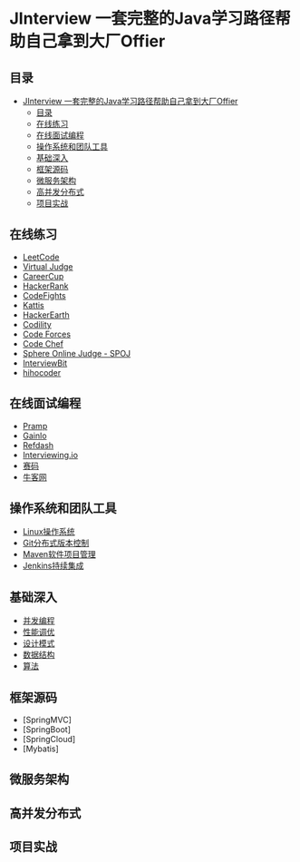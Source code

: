 # JInterview 一套完整的Java学习路径帮助自己拿到大厂Offier

## 目录
- [JInterview 一套完整的Java学习路径帮助自己拿到大厂Offier](#jinterview-一套完整的java学习路径帮助自己拿到大厂offier)
  - [目录](#目录)
  - [在线练习](#在线练习)
  - [在线面试编程](#在线面试编程)
  - [操作系统和团队工具](#操作系统和团队工具)
  - [基础深入](#基础深入)
  - [框架源码](#框架源码)
  - [微服务架构](#微服务架构)
  - [高并发分布式](#高并发分布式)
  - [项目实战](#项目实战)

## 在线练习
* [LeetCode](https://leetcode.com/)
* [Virtual Judge](https://vjudge.net/)
* [CareerCup](https://www.careercup.com/)
* [HackerRank](https://www.hackerrank.com/)
* [CodeFights](https://codefights.com/)
* [Kattis](https://open.kattis.com/)
* [HackerEarth](https://www.hackerearth.com)
* [Codility](https://codility.com/programmers/lessons/1-iterations/)
* [Code Forces](http://codeforces.com/)
* [Code Chef](https://www.codechef.com/)
* [Sphere Online Judge - SPOJ](http://www.spoj.com/)
* [InterviewBit](https://www.interviewbit.com/)
* [hihocoder](http://hihocoder.com/)

## 在线面试编程
* [Pramp](https://www.pramp.com/ref/gt4-cn)
* [Gainlo](http://www.gainlo.co/#!/)
* [Refdash](https://refdash.com/)
* [Interviewing.io](https://www.interviewing.io/)
* [赛码](https://www.acmcoder.com/index)
* [牛客网](https://www.nowcoder.com/)

## 操作系统和团队工具
* [Linux操作系统](./MD/1-Operating%20systems%20and%20team%20tools/Linux.md)
* [Git分布式版本控制](./MD/1-Operating%20systems%20and%20team%20tools/Git.md)
* [Maven软件项目管理](./MD/1-Operating%20systems%20and%20team%20tools/Maven.md)
* [Jenkins持续集成](./MD/1-Operating%20systems%20and%20team%20tools/Jenkins.md)

## 基础深入
* [并发编程](./MD/2-Java%20Basics%20in%20Depth/Concurrency.md)
* [性能调优](./MD/2-Java%20Basics%20in%20Depth/PerformanceTuning.md)
* [设计模式](./MD/2-Java%20Basics%20in%20Depth/DesignPatterns.md)
* [数据结构](./MD/2-Java%20Basics%20in%20Depth/DataStructure.md)
* [算法](./MD/2-Java%20Basics%20in%20Depth/Algorithm.md)

## 框架源码
* [SpringMVC]
* [SpringBoot]
* [SpringCloud]
* [Mybatis]

## 微服务架构

## 高并发分布式

## 项目实战

